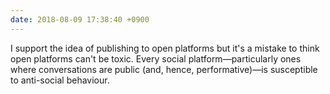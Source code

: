 ```yaml
---
date: 2018-08-09 17:38:40 +0900
---
```

I support the idea of publishing to open platforms but it's a mistake to think open platforms can't be toxic. Every social platform—particularly ones where conversations are public (and, hence, performative)—is susceptible to anti-social behaviour.
